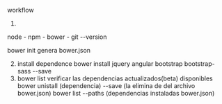 workflow


1. 
node -
npm -
bower -
git --version

bower init
 genera bower.json

2. install dependence
bower install jquery angular bootstrap bootstrap-sass --save
3. bower list verificar las dependencias actualizados(beta) disponibles
bower unistall (dependencia) --save	(la elimina de del archivo bower.json)
bower list --paths  (dependencias instaladas bower.json)
